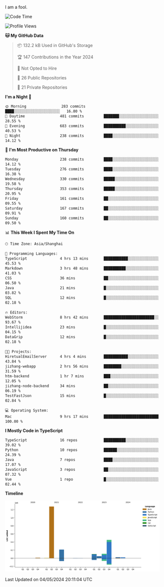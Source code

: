 I am a fool.

<!--START_SECTION:waka-->
![Code Time](http://img.shields.io/badge/Code%20Time-1%2C398%20hrs%2034%20mins-blue)

![Profile Views](http://img.shields.io/badge/Profile%20Views-0-blue)

**🐱 My GitHub Data** 

> 📦 132.2 kB Used in GitHub's Storage 
 > 
> 🏆 147 Contributions in the Year 2024
 > 
> 🚫 Not Opted to Hire
 > 
> 📜 26 Public Repositories 
 > 
> 🔑 21 Private Repositories 
 > 
**I'm a Night 🦉** 

```text
🌞 Morning                283 commits         ████░░░░░░░░░░░░░░░░░░░░░   16.80 % 
🌆 Daytime                481 commits         ███████░░░░░░░░░░░░░░░░░░   28.55 % 
🌃 Evening                683 commits         ██████████░░░░░░░░░░░░░░░   40.53 % 
🌙 Night                  238 commits         ████░░░░░░░░░░░░░░░░░░░░░   14.12 % 
```
📅 **I'm Most Productive on Thursday** 

```text
Monday                   238 commits         ████░░░░░░░░░░░░░░░░░░░░░   14.12 % 
Tuesday                  276 commits         ████░░░░░░░░░░░░░░░░░░░░░   16.38 % 
Wednesday                330 commits         █████░░░░░░░░░░░░░░░░░░░░   19.58 % 
Thursday                 353 commits         █████░░░░░░░░░░░░░░░░░░░░   20.95 % 
Friday                   161 commits         ██░░░░░░░░░░░░░░░░░░░░░░░   09.55 % 
Saturday                 167 commits         ██░░░░░░░░░░░░░░░░░░░░░░░   09.91 % 
Sunday                   160 commits         ██░░░░░░░░░░░░░░░░░░░░░░░   09.50 % 
```


📊 **This Week I Spent My Time On** 

```text
🕑︎ Time Zone: Asia/Shanghai

💬 Programming Languages: 
TypeScript               4 hrs 13 mins       ███████████░░░░░░░░░░░░░░   45.53 % 
Markdown                 3 hrs 48 mins       ██████████░░░░░░░░░░░░░░░   41.03 % 
CSS                      36 mins             ██░░░░░░░░░░░░░░░░░░░░░░░   06.50 % 
Java                     21 mins             █░░░░░░░░░░░░░░░░░░░░░░░░   03.82 % 
SQL                      12 mins             █░░░░░░░░░░░░░░░░░░░░░░░░   02.18 % 

🔥 Editors: 
WebStorm                 8 hrs 42 mins       ███████████████████████░░   93.67 % 
Intellijidea             23 mins             █░░░░░░░░░░░░░░░░░░░░░░░░   04.15 % 
DataGrip                 12 mins             █░░░░░░░░░░░░░░░░░░░░░░░░   02.18 % 

🐱‍💻 Projects: 
HiretualEmailServer      4 hrs 4 mins        ███████████░░░░░░░░░░░░░░   43.84 % 
jizhang-webapp           2 hrs 56 mins       ████████░░░░░░░░░░░░░░░░░   31.59 % 
htm-backend              1 hr 7 mins         ███░░░░░░░░░░░░░░░░░░░░░░   12.05 % 
jizhang-node-backend     34 mins             ██░░░░░░░░░░░░░░░░░░░░░░░   06.19 % 
TestFastJson             15 mins             █░░░░░░░░░░░░░░░░░░░░░░░░   02.84 % 

💻 Operating System: 
Mac                      9 hrs 17 mins       █████████████████████████   100.00 % 
```

**I Mostly Code in TypeScript** 

```text
TypeScript               16 repos            ██████████░░░░░░░░░░░░░░░   39.02 % 
Python                   10 repos            ██████░░░░░░░░░░░░░░░░░░░   24.39 % 
Java                     7 repos             ████░░░░░░░░░░░░░░░░░░░░░   17.07 % 
JavaScript               3 repos             ██░░░░░░░░░░░░░░░░░░░░░░░   07.32 % 
Vue                      1 repo              █░░░░░░░░░░░░░░░░░░░░░░░░   02.44 % 
```



**Timeline**

![Lines of Code chart](https://raw.githubusercontent.com/VeejaLiu/VeejaLiu/master/assets/bar_graph.png)


 Last Updated on 04/05/2024 20:11:04 UTC
<!--END_SECTION:waka-->
